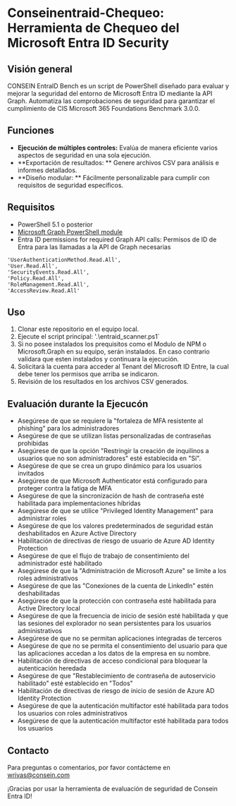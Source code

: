 # Conseinentraid-Chequeo: Herramienta de Chequeo del Microsoft Entra ID Security 
 

## Visión general

CONSEIN EntraID Bench es un script de PowerShell diseñado para evaluar y mejorar la seguridad del entorno de Microsoft Entra ID mediante la API Graph. Automatiza las comprobaciones de seguridad para garantizar el cumplimiento de CIS Microsoft 365 Foundations Benchmark 3.0.0.

## Funciones

- **Ejecución de múltiples controles:** Evalúa de manera eficiente varios aspectos de seguridad en una sola ejecución.
- **Exportación de resultados: ** Genere archivos CSV para análisis e informes detallados.
- **Diseño modular: ** Fácilmente personalizable para cumplir con requisitos de seguridad específicos.

## Requisitos

- PowerShell 5.1 o posterior
- [Microsoft Graph PowerShell module](https://learn.microsoft.com/en-us/powershell/microsoftgraph/installation?view=graph-powershell-1.0) 
- Entra ID permissions for required Graph API calls:
Permisos de ID de Entra para las llamadas a la API de Graph necesarias
```
'UserAuthenticationMethod.Read.All',
'User.Read.All',
'SecurityEvents.Read.All',
'Policy.Read.All',
'RoleManagement.Read.All',
'AccessReview.Read.All'
```

## Uso

1. Clonar este repositorio en el equipo local.
2. Ejecute el script principal: '.\entraid_scanner.ps1`
3. Si no posee instalados los prequisitos como el Modulo de NPM o Microsoft.Graph en su equipo, serán instalados. En caso contrario validara que esten instalados y continuara la ejecución.
4. Solicitará la cuenta para acceder al Tenant del Microsoft ID Entre, la cual debe tener los permisos que arriba se indicaron.
5. Revisión de los resultados en los archivos CSV generados.

## Evaluación durante la Ejecucón

- Asegúrese de que se requiere la "fortaleza de MFA resistente al phishing" para los administradores
- Asegúrese de que se utilizan listas personalizadas de contraseñas prohibidas
- Asegúrese de que la opción "Restringir la creación de inquilinos a usuarios que no son administradores" esté establecida en "Sí".
- Asegúrese de que se crea un grupo dinámico para los usuarios invitados
- Asegúrese de que Microsoft Authenticator está configurado para proteger contra la fatiga de MFA
- Asegúrese de que la sincronización de hash de contraseña esté habilitada para implementaciones híbridas
- Asegúrese de que se utilice "Privileged Identity Management" para administrar roles
- Asegúrese de que los valores predeterminados de seguridad están deshabilitados en Azure Active Directory
- Habilitación de directivas de riesgo de usuario de Azure AD Identity Protection
- Asegúrese de que el flujo de trabajo de consentimiento del administrador esté habilitado
- Asegúrese de que la "Administración de Microsoft Azure" se limite a los roles administrativos
- Asegúrese de que las "Conexiones de la cuenta de LinkedIn" estén deshabilitadas
- Asegúrese de que la protección con contraseña esté habilitada para Active Directory local
- Asegúrese de que la frecuencia de inicio de sesión esté habilitada y que las sesiones del explorador no sean persistentes para los usuarios administrativos
- Asegúrese de que no se permitan aplicaciones integradas de terceros
- Asegúrese de que no se permita el consentimiento del usuario para que las aplicaciones accedan a los datos de la empresa en su nombre.
- Habilitación de directivas de acceso condicional para bloquear la autenticación heredada
- Asegúrese de que "Restablecimiento de contraseña de autoservicio habilitado" esté establecido en "Todos"
- Habilitación de directivas de riesgo de inicio de sesión de Azure AD Identity Protection
- Asegúrese de que la autenticación multifactor esté habilitada para todos los usuarios con roles administrativos
- Asegúrese de que la autenticación multifactor esté habilitada para todos los usuarios

## Contacto

Para preguntas o comentarios, por favor contácteme en wrivas@consein.com 

¡Gracias por usar la herramienta de evaluación de seguridad de Consein Entra ID!